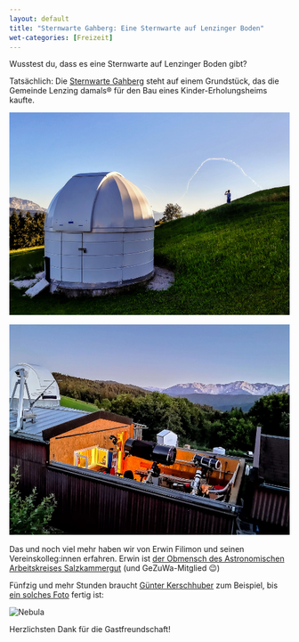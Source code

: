 ```yaml
---
layout: default
title: "Sternwarte Gahberg: Eine Sternwarte auf Lenzinger Boden"
wet-categories: [Freizeit]
---
```

Wusstest du, dass es eine Sternwarte auf Lenzinger Boden gibt?

Tatsächlich: Die [Sternwarte Gahberg](https://astronomie.at/ "Astronomischer Arbeitskreis Salzkammergut - Sternwarte Gahberg") steht auf einem Grundstück, das die Gemeinde Lenzing damals® für den Bau eines Kinder-Erholungsheims kaufte.

![Sternwarte Gahberg](../assets/images/sternwarte-gahberg-0.jpg "Sternwarte Gahberg")

![Sternwarte Gahberg](../assets/images/sternwarte-gahberg-1.jpg "Sternwarte Gahberg")

Das und noch viel mehr haben wir von Erwin Filimon und seinen Vereinskolleg:innen erfahren. Erwin ist [der Obmensch des Astronomischen Arbeitskreises Salzkammergut](https://astronomie.at/team/erwin-filimon/ "Erwin Filimon - Astronomischer Arbeitskreis Salzkammergut") (und GeZuWa-Mitglied 😉)

Fünfzig und mehr Stunden braucht [Günter Kerschhuber](https://astronomie.at/team/guenter-kerschhuber/ "Günter Kerschhuber - Astronomischer Arbeitskreis Salzkammergut") zum Beispiel, bis [ein solches Foto](https://astro-photo.at/index.html/Nebula/index.html#img=Sh2-134%20LBN489%20LBN491.jpg "Nebula") fertig ist:

![Nebula](https://astro-photo.at/index.html/Nebula/slides/Sh2-134%20LBN489%20LBN491.jpg)

Herzlichsten Dank für die Gastfreundschaft!
